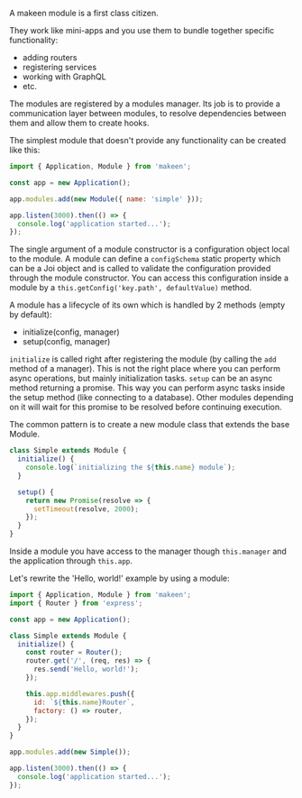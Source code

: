 A makeen module is a first class citizen.

They work like mini-apps and you use them to bundle together specific functionality:
- adding routers
- registering services
- working with GraphQL
- etc.

The modules are registered by a modules manager. Its job is to provide a communication layer between modules, to resolve dependencies between them and allow them to create hooks.

The simplest module that doesn't provide any functionality can be created like this:

```js
import { Application, Module } from 'makeen';

const app = new Application();

app.modules.add(new Module({ name: 'simple' }));

app.listen(3000).then(() => {
  console.log('application started...');
});
```

The single argument of a module constructor is a configuration object local to the module.
A module can define a `configSchema` static property which can be a Joi object and is called to validate the configuration provided through the module constructor.
You can access this configuration inside a module by a `this.getConfig('key.path', defaultValue)` method.

A module has a lifecycle of its own which is handled by 2 methods (empty by default):
- initialize(config, manager)
- setup(config, manager)

`initialize` is called right after registering the module (by calling the `add` method of a manager). This is not the right place where you can perform async operations, but mainly initialization tasks.
`setup` can be an async method returning a promise. This way you can perform async tasks inside the setup method (like connecting to a database). Other modules depending on it will wait for this promise to be resolved before continuing execution.

The common pattern is to create a new module class that extends the base Module.

```js
class Simple extends Module {
  initialize() {
    console.log(`initializing the ${this.name} module`);
  }

  setup() {
    return new Promise(resolve => {
      setTimeout(resolve, 2000);
    });
  }
}
```
Inside a module you have access to the manager though `this.manager` and the application through `this.app`.

Let's rewrite the 'Hello, world!' example by using a module:

```js
import { Application, Module } from 'makeen';
import { Router } from 'express';

const app = new Application();

class Simple extends Module {
  initialize() {
    const router = Router();
    router.get('/', (req, res) => {
      res.send('Hello, world!');
    });

    this.app.middlewares.push({
      id: `${this.name}Router`,
      factory: () => router,
    });
  }
}

app.modules.add(new Simple());

app.listen(3000).then(() => {
  console.log('application started...');
});
```

